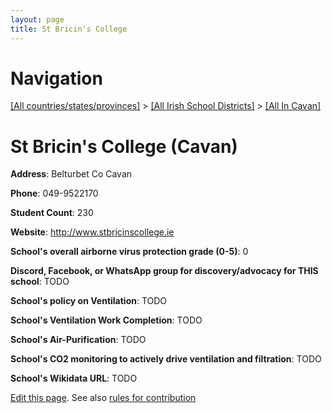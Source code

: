 ```yaml
---
layout: page
title: St Bricin's College
---
```

# Navigation

[[All countries/states/provinces]](../../..) > [[All Irish School Districts]](../..) > [[All In Cavan]](..)

# St Bricin's College (Cavan)

**Address**: Belturbet Co Cavan

**Phone**: 049-9522170

**Student Count**: 230

**Website**: <http://www.stbricinscollege.ie>

**School's overall airborne virus protection grade (0-5)**: 0

**Discord, Facebook, or WhatsApp group for discovery/advocacy for THIS school**: TODO

**School's policy on Ventilation**: TODO

**School's Ventilation Work Completion**: TODO

**School's Air-Purification**: TODO

**School's CO2 monitoring to actively drive ventilation and filtration**: TODO

**School's Wikidata URL**: TODO


[Edit this page](https://github.com/ventilate-schools/Ireland/edit/main/./Cavan/St_Bricin's_College.md). See also [rules for contribution](../../../contribution-rules/)